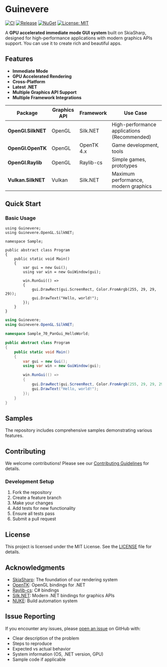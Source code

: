 # Guinevere

[![CI](https://github.com/brmassa/guinevere/actions/workflows/ci.yml/badge.svg)](https://github.com/brmassa/guinevere/actions/workflows/ci.yml)
[![Release](https://github.com/brmassa/guinevere/actions/workflows/release.yml/badge.svg)](https://github.com/brmassa/guinevere/actions/workflows/release.yml)
[![NuGet](https://img.shields.io/nuget/v/org.mass4.Guinevere.svg)](https://www.nuget.org/packages/org.mass4.Guinevere/)
[![License: MIT](https://img.shields.io/badge/License-MIT-yellow.svg)](https://opensource.org/licenses/MIT)

A **GPU accelerated immediate mode GUI system** built on SkiaSharp, designed for high-performance applications with modern graphics APIs support. You can use it to create rich and beautiful apps.

## Features

- **Immediate Mode**
- **GPU Accelerated Rendering**
- **Cross-Platform**
- **Latest .NET**
- **Multiple Graphics API Support**
- **Multiple Framework Integrations**

| Package            | Graphics API | Framework  | Use Case                                    |
|--------------------|--------------|------------|---------------------------------------------|
| **OpenGl.SilkNET** | OpenGL       | Silk.NET   | High-performance applications (Recommended) |
| **OpenGl.OpenTK**  | OpenGL       | OpenTK 4.x | Game development, tools                     |
| **OpenGl.Raylib**  | OpenGL       | Raylib-cs  | Simple games, prototypes                    |
| **Vulkan.SilkNET** | Vulkan       | Silk.NET   | Maximum performance, modern graphics        |

## Quick Start

### Basic Usage

```csharp[README.md](README.md)
using Guinevere;
using Guinevere.OpenGL.SilkNET;

namespace Sample;

public abstract class Program
{
    public static void Main()
    {
        var gui = new Gui();
        using var win = new GuiWindow(gui);

        win.RunGui(() =>
        {
            gui.DrawRect(gui.ScreenRect, Color.FromArgb(255, 29, 29, 29));
            gui.DrawText("Hello, world!");
        });
    }
}
```

```csharp
using Guinevere;
using Guinevere.OpenGL.SilkNET;

namespace Sample_70_PanGui_HelloWorld;

public abstract class Program
{
    public static void Main()
    {
        var gui = new Gui();
        using var win = new GuiWindow(gui);

        win.RunGui(() =>
        {
            gui.DrawRect(gui.ScreenRect, Color.FromArgb(255, 29, 29, 29));
            gui.DrawText("Hello, world!");
        });
    }
}
```

## Samples

The repository includes comprehensive samples demonstrating various features.

## Contributing

We welcome contributions! Please see our [Contributing Guidelines](CONTRIBUTING.md) for details.

### Development Setup

1. Fork the repository
2. Create a feature branch
3. Make your changes
4. Add tests for new functionality
5. Ensure all tests pass
6. Submit a pull request

## License

This project is licensed under the MIT License. See the [LICENSE](LICENSE) file for details.

## Acknowledgments

- [SkiaSharp](https://github.com/mono/SkiaSharp): The foundation of our rendering system
- [OpenTK](https://github.com/opentk/opentk): OpenGL bindings for .NET
- [Raylib-cs](https://github.com/ChrisDill/Raylib-cs): C# bindings
- [Silk.NET](https://github.com/dotnet/Silk.NET): Modern .NET bindings for graphics APIs
- [NUKE](https://nuke.build): Build automation system

## Issue Reporting

If you encounter any issues, please [open an issue](https://github.com/brmassa/guinevere/issues) on GitHub with:

- Clear description of the problem
- Steps to reproduce
- Expected vs actual behavior
- System information (OS, .NET version, GPU)
- Sample code if applicable
